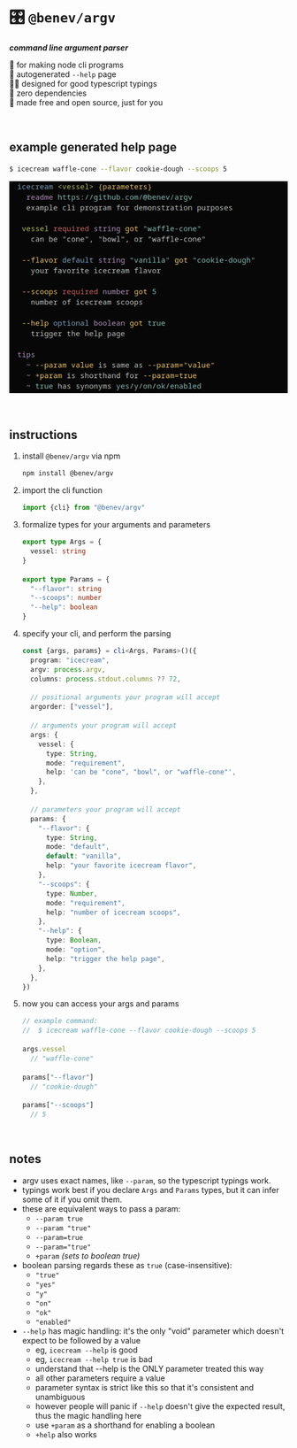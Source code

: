 
# 🎛️ `@benev/argv`

***command line argument parser***

🤖 for making node cli programs  
💁 autogenerated `--help` page  
🕵️‍♂️ designed for good typescript typings  
🧼 zero dependencies  
💖 made free and open source, just for you  

<br/>

## example generated help page

```sh
$ icecream waffle-cone --flavor cookie-dough --scoops 5
```

![example help output](assets/help.png)

<br/>

## instructions

1. install `@benev/argv` via npm
    ```sh
    npm install @benev/argv
    ```
1. import the cli function
    ```ts
    import {cli} from "@benev/argv"
    ```
1. formalize types for your arguments and parameters
    ```ts
    export type Args = {
      vessel: string
    }

    export type Params = {
      "--flavor": string
      "--scoops": number
      "--help": boolean
    }
    ```
1. specify your cli, and perform the parsing
    ```ts
    const {args, params} = cli<Args, Params>()({
      program: "icecream",
      argv: process.argv,
      columns: process.stdout.columns ?? 72,

      // positional arguments your program will accept
      argorder: ["vessel"],

      // arguments your program will accept
      args: {
        vessel: {
          type: String,
          mode: "requirement",
          help: 'can be "cone", "bowl", or "waffle-cone"',
        },
      },

      // parameters your program will accept
      params: {
        "--flavor": {
          type: String,
          mode: "default",
          default: "vanilla",
          help: "your favorite icecream flavor",
        },
        "--scoops": {
          type: Number,
          mode: "requirement",
          help: "number of icecream scoops",
        },
        "--help": {
          type: Boolean,
          mode: "option",
          help: "trigger the help page",
        },
      },
    })
    ```
1. now you can access your args and params
    ```js
    // example command:
    //  $ icecream waffle-cone --flavor cookie-dough --scoops 5

    args.vessel
      // "waffle-cone"

    params["--flavor"]
      // "cookie-dough"

    params["--scoops"]
      // 5
    ```

<br/>

## notes

- argv uses exact names, like `--param`, so the typescript typings work.
- typings work best if you declare `Args` and `Params` types, but it can infer some of it if you omit them.
- these are equivalent ways to pass a param:
  - `--param true`
  - `--param "true"`
  - `--param=true`
  - `--param="true"`
  - `+param` *(sets to boolean true)*
- boolean parsing regards these as `true` (case-insensitive):
  - `"true"`
  - `"yes"`
  - `"y"`
  - `"on"`
  - `"ok"`
  - `"enabled"`
- `--help` has magic handling: it's the only "void" parameter which doesn't expect to be followed by a value
  - eg, `icecream --help` is good
  - eg, `icecream --help true` is bad
  - understand that --help is the ONLY parameter treated this way
  - all other parameters require a value
  - parameter syntax is strict like this so that it's consistent and unambiguous
  - however people will panic if `--help` doesn't give the expected result, thus the magic handling here
  - use `+param` as a shorthand for enabling a boolean
  - `+help` also works
